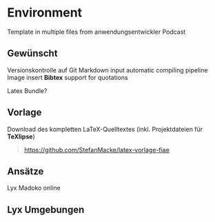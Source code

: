 Environment
===========

Template in multiple files from anwendungsentwickler Podcast






## Gewünscht
Versionskontrolle auf Git
Markdown input
automatic compiling pipeline
Image insert
**Bibtex** support for quotations

Latex Bundle?


## Vorlage
Download des kompletten LaTeX-Quelltextes (inkl. Projektdateien für **TeXlipse**)
> https://github.com/StefanMacke/latex-vorlage-fiae


## Ansätze
Lyx
Madoko online


## Lyx Umgebungen
